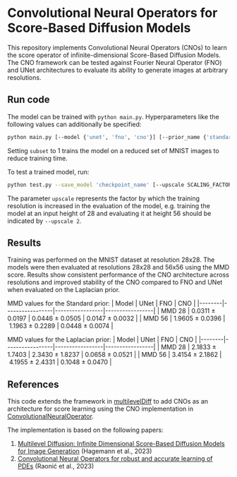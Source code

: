 # Convolutional Neural Operators for Score-Based Diffusion Models

This repository implements Convolutional Neural Operators (CNOs) to learn the score operator of infinite-dimensional Score-Based Diffusion Models. The CNO framework can be tested against Fourier Neural Operator (FNO) and UNet architectures to evaluate its ability to generate images at arbitrary resolutions.

## Run code
The model can be trained with `python main.py`. Hyperparameters like the following values can additionally be specified:
```bash
python main.py [--model {'unet', 'fno', 'cno'}] [--prior_name {'standard', 'lap_conv', 'fno', 'combined_conv'}] [--seed SEED] [--subset {0, 1}]
```
Setting `subset` to 1 trains the model on a reduced set of MNIST images to reduce training time.

To test a trained model, run:
```bash
python test.py --save_model 'checkpoint_name' [--upscale SCALING_FACTOR] [--input_height INPUT_HEIGHT]
```
The parameter `upscale` represents the factor by which the training resolution is increased in the evaluation of the model, e.g. training the model at an input height of 28 and evaluating it at height 56 should be indicated by `--upscale 2`.

## Results

Training was performed on the MNIST dataset at resolution 28x28. The models were then evaluated at resolutions 28x28 and 56x56 using the MMD score. Results show consistent performance of the CNO architecture across resolutions and improved stability of the CNO compared to FNO and UNet when evaluated on the Laplacian prior.

MMD values for the Standard prior:
| Model  | UNet            | FNO             | CNO             |
|--------|-----------------|-----------------|-----------------|
| MMD 28 | 0.0311 ± 0.0197 | 0.0446 ± 0.0505 | 0.0147 ± 0.0032 |
| MMD 56 | 1.9605 ± 0.0396 | 1.1963 ± 0.2289 | 0.0448 ± 0.0074 |


MMD values for the Laplacian prior:
| Model  | UNet            | FNO             | CNO             |
|--------|-----------------|-----------------|-----------------|
| MMD 28 | 2.1833 ± 1.7403 | 2.3430 ± 1.8237 | 0.0658 ± 0.0521 |
| MMD 56 | 3.4154 ± 2.1862 | 4.1955 ± 2.4331 | 0.1048 ± 0.0470 |

## References

This code extends the framework in [multilevelDiff](https://github.com/PaulLyonel/multilevelDiff) to add CNOs as an architecture for score learning using the CNO implementation in [ConvolutionalNeuralOperator](https://github.com/camlab-ethz/ConvolutionalNeuralOperator).

The implementation is based on the following papers:
1. [Multilevel Diffusion: Infinite Dimensional Score-Based Diffusion Models for Image Generation](https://arxiv.org/abs/2303.04772v3) (Hagemann et al., 2023)
2. [Convolutional Neural Operators for robust and accurate learning of PDEs](https://arxiv.org/abs/2310.15017) (Raonić et al., 2023)
